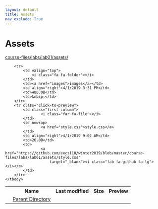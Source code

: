 ```yaml
---
layout: default
title: Assets
nav_exclude: True
---
```


# Assets

[course-files/labs/lab01/assets/](.)

<table class="tbl-files">
    <tbody>
        <tr>
            <th valign="top"></th>
            <th>Name</th>
            <th>Last modified</th>
            <th>Size</th>
            <th>Preview</th>
        </tr>
        <tr>
            <td valign="top">
                <i class="fa fa-folder-open"></i>
            </td>
            <td><a href="../">Parent Directory</a></td>
            <td>&nbsp;</td>
            <td>&nbsp;</td>
            <td>&nbsp;</td>
        </tr>

        <tr>
            <td valign="top">
                <i class="fa fa-folder"></i>
            </td>
            <td><a href="images">images</a></td>
            <td align="right">4/1/2019 3:31 PM</td>
            <td>480.0B</td>
            <td>&nbsp;</td>
        </tr>
        <tr class="click-to-preview">
            <td class="first-column">
                    <i class="far fa-file"></i>
            </td>
            <td nowrap>
                    <a href="style.css">style.css</a>
            </td>
            <td align="right">4/1/2019 9:02 AM</td>
            <td>26.0B</td>
            <td>
                    <a href="https://github.com/eecs110/winter2019/blob/master/course-files/labs/lab01/assets/style.css"
                        target="_blank"><i class="fab fa-github fa-lg"></i></a>
            </td>
        </tr>
    </tbody>
</table>

